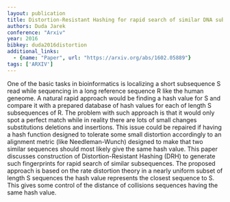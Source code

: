 ```yaml
---
layout: publication
title: Distortion-Resistant Hashing for rapid search of similar DNA subsequence
authors: Duda Jarek
conference: "Arxiv"
year: 2016
bibkey: duda2016distortion
additional_links:
  - {name: "Paper", url: "https://arxiv.org/abs/1602.05889"}
tags: ['ARXIV']
---
```

One of the basic tasks in bioinformatics is localizing a short subsequence S read while sequencing in a long reference sequence R like the human geneome. A natural rapid approach would be finding a hash value for S and compare it with a prepared database of hash values for each of length S subsequences of R. The problem with such approach is that it would only spot a perfect match while in reality there are lots of small changes substitutions deletions and insertions. This issue could be repaired if having a hash function designed to tolerate some small distortion accordingly to an alignment metric (like Needleman-Wunch) designed to make that two similar sequences should most likely give the same hash value. This paper discusses construction of Distortion-Resistant Hashing (DRH) to generate such fingerprints for rapid search of similar subsequences. The proposed approach is based on the rate distortion theory in a nearly uniform subset of length S sequences the hash value represents the closest sequence to S. This gives some control of the distance of collisions sequences having the same hash value.
